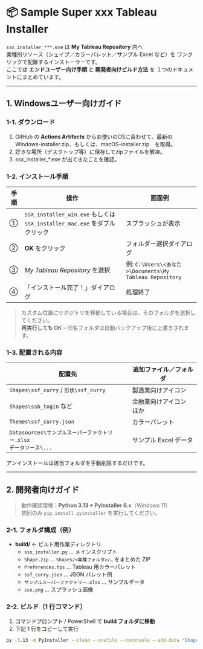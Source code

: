 # 📦 Sample Super xxx Tableau Installer

`ssx_installer_***.exe` は **My Tableau Repository** 内へ  
業種別リソース（シェイプ／カラーパレット／サンプル Excel など）を
ワンクリックで配置するインストーラーです。  
ここでは **エンドユーザー向け手順** と **開発者向けビルド方法** を
１つのドキュメントにまとめています。

---

## 1. Windowsユーザー向けガイド

### 1-1. ダウンロード
1. GitHub の **Actions Artifacts** からお使いのOSに合わせて、最新のWindows-installer.zip、もしくは、macOS-installer.zip　を取得。
2. 好きな場所（デスクトップ等）に保存してzipファイルを解凍。
4. ssx_installer_*.exe が出てきたことを確認。

### 1-2. インストール手順

| 手順 | 操作 | 画面例 |
|------|------|--------|
| ① | `SSX_installer_win.exe` もしくは `SSX_installer_mac.exe` をダブルクリック | スプラッシュが表示 |
| ② | **OK** をクリック | フォルダー選択ダイアログ |
| ③ | *My Tableau Repository* を選択 | 例: `C:\Users\<あなた>\Documents\My Tableau Repository` |
| ④ | 「インストール完了！」ダイアログ | 処理終了 |

> カスタム位置にリポジトリを移動している場合は、そのフォルダを選択してください。  
> **再実行しても OK** – 同名フォルダは自動バックアップ後に上書きされます。

### 1-3. 配置される内容

| 配置先 | 追加ファイル／フォルダ |
|--------|-----------------------|
| `Shapes\ssf_curry` / `形状\ssf_curry` | 製造業向けアイコン |
| `Shapes\ssb_togin` など | 金融業向けアイコン ほか |
| `Themes\ssf_curry.json` | カラーパレット |
| `Datasources\サンプルスーパーファクトリー.xlsx`<br>`データソース\...` | サンプル Excel データ |

アンインストールは該当フォルダを手動削除するだけです。

---

## 2. 開発者向けガイド

> 動作確認環境：**Python 3.13 + PyInstaller 6.x**（Windows 11）  
> 初回のみ `pip install pyinstaller` を実行してください。

### 2-1. フォルダ構成（例）

- **build/**  ← ビルド用作業ディレクトリ  
  - `ssx_installer.py` … メインスクリプト  
  - `Shape.zip` … `Shapes/<業種フォルダ>/…` をまとめた ZIP  
  - `Preferences.tps` … Tableau 用カラーパレット  
  - `ssf_curry.json` … JSON パレット例  
  - `サンプルスーパーファクトリー.xlsx` … サンプルデータ  
  - `ssx.png` … スプラッシュ画像

### 2-2. ビルド（1 行コマンド）

1. コマンドプロンプト / PowerShell で **build フォルダに移動**  
2. 下記 1 行をコピーして実行

```cmd
py -3.13 -m PyInstaller --clean --onefile --noconsole --add-data "Shape.zip;." --add-data "ssf_curry.json;." --add-data "サンプルスーパーファクトリー.xlsx;." --add-data "Preferences.tps;." --add-data "ssx.png;." ssx_installer.py
